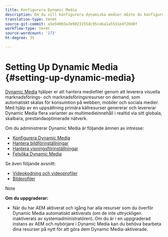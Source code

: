 ```yaml
---
title: Konfigurera Dynamic Media
description: Om du vill konfigurera dynamiska medier måste du konfigurera dynamiska medier och hantera bild- och visningsförinställningar
translation-type: tm+mt
source-git-commit: a5e94003a3e9023155dc95ceba1a5531e4f20d8f
workflow-type: tm+mt
source-wordcount: '173'
ht-degree: 3%

---
```



# Setting Up Dynamic Media {#setting-up-dynamic-media}

[Dynamic Media](https://www.adobe.com/solutions/web-experience-management/dynamic-media.html) hjälper er att hantera mediefiler genom att leverera visuella marknadsförings- och marknadsföringsresurser on demand, som automatiskt skalas för konsumtion på webben, mobiler och sociala medier. Med hjälp av en uppsättning primära källresurser genererar och levererar Dynamic Media flera varianter av multimedieinnehåll i realtid via sitt globala, skalbara, prestandaoptimerade nätverk.

<!-- OBSOLETE UNTIL THE INTEGRATING SCENE7 TOPIC GETS A MAJOR UPDATE

>[!NOTE]
>
>This documentation describes Dynamic Media capabilites, which are integrated directly into AEM. If you are using Dynamic Media Classic (previously called Scene7) integrated into AEM, see [Dynamic Media Classic integration documentation](/help/sites-cloud/administering/integrating-scene7.md).
>
>See [Dual Use Scenario](/help/sites-cloud/administering/integrating-scene7.md#dual-use-scenario) for times when you may want to use AEM integrated with Dynamic Media Classic along with Dynamic Media.

-->

Om du administrerar Dynamic Media är följande ämnen av intresse:

* [Konfigurera Dynamic Media](config-dm.md)
* [Hantera bildförinställningar](managing-image-presets.md)
* [Hantera visningsförinställningar](managing-viewer-presets.md)
* [Felsöka Dynamic Media](troubleshoot-dm.md)

Se även följande avsnitt:

* [Videokodning och videoprofiler](video-profiles.md)
* [Bildprofiler](image-profiles.md)

>[!NOTE]
>
>**Om du uppgraderar:**
>
>* När du har AEM aktiverat och igång har alla resurser som du överför Dynamic Media automatiskt aktiverats (om de inte uttryckligen inaktiverats av systemadministratören). Om du är i en uppgraderad instans av AEM och nybörjare i Dynamic Media kan du behöva bearbeta dina resurser på nytt för att göra dem Dynamic Media-aktiverade.